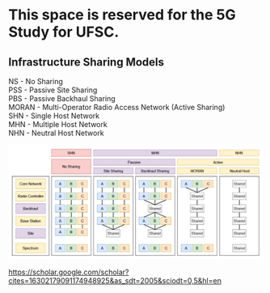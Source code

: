 # This space is reserved for the 5G Study for UFSC.

## Infrastructure Sharing Models 

NS - No Sharing<br />
PSS - Passive Site Sharing<br />
PBS - Passive Backhaul Sharing<br />
MORAN - Multi-Operator Radio Access Network (Active Sharing)<br />
SHN - Single Host Network<br />
MHN - Multiple Host Network<br />
NHN - Neutral Host Network<br />

![Share Types](images/shareTypes.png)

https://scholar.google.com/scholar?cites=16302179091174948925&as_sdt=2005&sciodt=0,5&hl=en
